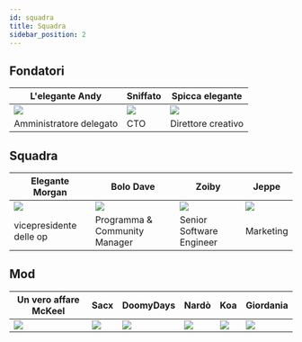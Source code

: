 ```yaml
---
id: squadra
title: Squadra
sidebar_position: 2
---
```


## Fondatori

| L'elegante Andy         | Sniffato             | Spicca elegante          |
| ----------------------- | -------------------- | ------------------------ |
| ![](/img/NiftyAndy.png) | ![](/img/snarfy.png) | ![](/img/NiftySpike.png) |
| Amministratore delegato | CTO                  | Direttore creativo       |

## Squadra

| Elegante Morgan           | Bolo Dave                     | Zoiby                    | Jeppe               |
| ------------------------- | ----------------------------- | ------------------------ | ------------------- |
| ![](/img/NiftyMorgan.png) | ![](/img/bolo.png)            | ![](/img/zoiby.png)      | ![](/img/jeppe.png) |
| vicepresidente delle op   | Programma & Community Manager | Senior Software Engineer | Marketing           |

## Mod

| Un vero affare McKeel  | Sacx               | DoomyDays           | Nardò              | Koa               | Giordania            |
| ---------------------- | ------------------ | ------------------- | ------------------ | ----------------- | -------------------- |
| ![](/img/realdeal.png) | ![](/img/sacx.png) | ![](/img/doomy.png) | ![](/img/nard.png) | ![](/img/koa.png) | ![](/img/jordan.png) |
